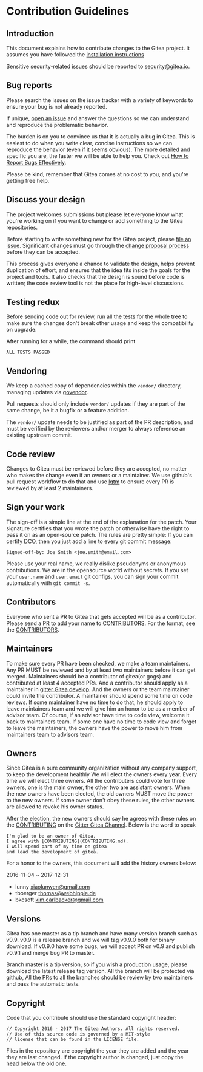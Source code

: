 # Contribution Guidelines

## Introduction

This document explains how to contribute changes to the Gitea
project.  It assumes you have followed the [installation
instructions](https://github.com/go-gitea/docs/tree/master/en-US/installation)

Sensitive security-related issues should be reported to
[security@gitea.io](mailto:security@gitea.io).

## Bug reports

Please search the issues on the issue tracker with a variety of keywords
to ensure your bug is not already reported.

If unique, [open an issue](https://github.com/go-gitea/gitea/issues/new)
and answer the questions so we can understand and reproduce the
problematic behavior.

The burden is on you to convince us that it is actually a bug
in Gitea. This is easiest to do when you write clear, concise
instructions so we can reproduce the behavior (even if it seems
obvious). The more detailed and specific you are, the faster
we will be able to help you. Check out [How to Report Bugs
Effectively](http://www.chiark.greenend.org.uk/~sgtatham/bugs.html).

Please be kind, remember that Gitea comes at no cost to you, and you're
getting free help.

## Discuss your design

The project welcomes submissions but please let everyone know what
you're working on if you want to change or add something to the Gitea
repositories.

Before starting to write something new for the Gitea project, please
[file an issue](https://github.com/go-gitea/gitea/issues/new).
Significant changes must go through the [change proposal
process](https://github.com/go-gitea/proposals) before they can be
accepted.

This process gives everyone a chance to validate the design, helps
prevent duplication of effort, and ensures that the idea fits inside
the goals for the project and tools.  It also checks that the design is
sound before code is written; the code review tool is not the place for
high-level discussions.

## Testing redux

Before sending code out for review, run all the tests for the whole
tree to make sure the changes don't break other usage and keep the
compatibility on upgrade:

After running for a while, the command should print

```
ALL TESTS PASSED
```
## Vendoring

We keep a cached copy of dependencies within the `vendor/` directory,
managing updates via [govendor](http://github.com/kardianos/govendor).

Pull requests should only include `vendor/` updates if they are
part of the same change, be it a bugfix or a feature addition.

The `vendor/` update needs to be justified as part of the PR description,
and must be verified by the reviewers and/or merger to always reference
an existing upstream commit.

## Code review

Changes to Gitea must be reviewed before they are accepted, no matter
who makes the change even if an owners or a maintainer.  We use github's
pull request workflow to do that and use [lgtm](http://lgtm.co) to ensure
every PR is reviewed by at least 2 maintainers.

## Sign your work

The sign-off is a simple line at the end of the explanation for the
patch. Your signature certifies that you wrote the patch or otherwise
have the right to pass it on as an open-source patch. The rules are
pretty simple: If you can certify [DCO](DCO), then you just add a line
to every git commit message:

```
Signed-off-by: Joe Smith <joe.smith@email.com>
```

Please use your real name, we really dislike pseudonyms or anonymous
contributions. We are in the opensource world without secrets. If you
set your `user.name` and `user.email` git configs, you can sign your
commit automatically with `git commit -s`.

## Contributors

Everyone who sent a PR to Gitea that gets accepted will
be as a contributor. Please send a PR to add your name to
[CONTRIBUTORS](CONTRIBUTORS). For the format, see the
[CONTRIBUTORS](CONTRIBUTORS).

## Maintainers

To make sure every PR have been checked, we make a team maintainers. Any
PR MUST be reviewed and by at least two maintainers before it can
get merged.  Maintainers should be a contributor of gitea(or gogs) and
contributed at least 4 accepted PRs. And a contributor should apply as a
maintainer in [gitter Gitea develop](https://gitter.im/go-gitea/develop).
And the owners or the team maintainer could invite the contributor. A
maintainer should spend some time on code reviews. If some maintainer
have no time to do that, he should apply to leave maintainers team and
we will give him an honor to be as a member of advisor team. Of course,
if an advisor have time to code view, welcome it back to maintainers team.
If some one have no time to code view and forget to leave the maintainers,
the owners have the power to move him from maintainers team to advisors
team.

## Owners

Since Gitea is a pure community organization without any company
support, to keep the development healthly We will elect the owners every
year. Every time we will elect three owners.  All the contributers could
vote for three owners, one is the main owner, the other two are assistant
owners. When the new owners have been elected, the old owners MUST move
the power to the new owners.  If some owner don't obey these rules,
the other owners are allowed to revoke his owner status.

After the election, the new owners should say he agrees with these
rules on the [CONTRIBUTING](CONTRIBUTING.md) on the [Gitter Gitea
Channel](https://gitter.im/go-gitea/gitea). Below is the word to speak

```
I'm glad to be an owner of Gitea,
I agree with [CONTRIBUTING](CONTRIBUTING.md).
I will spend part of my time on gitea
and lead the development of gitea.
```

For a honor to the owners, this document will add the history owners
below:

2016-11-04 ~ 2017-12-31

- lunny <xiaolunwen@gmail.com>
- tboerger <thomas@webhippie.de>
- bkcsoft <kim.carlbacker@gmail.com>

## Versions

Gitea has one master as a tip branch and have many version branch
such as v0.9. v0.9 is a release branch and we will tag v0.9.0 both for
binary download.  If v0.9.0 have some bugs, we will accept PR on v0.9
and publish v0.9.1 and merge bug PR to master.

Branch master is a tip version, so if you wish a production usage,
please download the latest release tag version. All the branch will be
protected via github, All the PRs to all the branches should be review
by two maintainers and pass the automatic tests.

## Copyright

Code that you contribute should use the standard copyright header:

```
// Copyright 2016 - 2017 The Gitea Authors. All rights reserved.
// Use of this source code is governed by a MIT-style
// license that can be found in the LICENSE file.
```

Files in the repository are copyright the year they are added and the
year they are last changed. If the copyright author is changed, just
copy the head below the old one.

